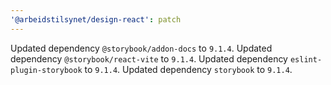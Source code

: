 ```yaml
---
'@arbeidstilsynet/design-react': patch
---
```


Updated dependency `@storybook/addon-docs` to `9.1.4`.
Updated dependency `@storybook/react-vite` to `9.1.4`.
Updated dependency `eslint-plugin-storybook` to `9.1.4`.
Updated dependency `storybook` to `9.1.4`.

